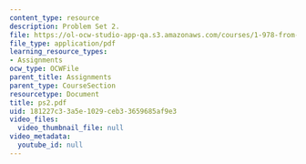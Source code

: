 ```yaml
---
content_type: resource
description: Problem Set 2.
file: https://ol-ocw-studio-app-qa.s3.amazonaws.com/courses/1-978-from-nano-to-macro-introduction-to-atomistic-modeling-techniques-january-iap-2007/181227c33a5e1029ceb33659685af9e3_ps2.pdf
file_type: application/pdf
learning_resource_types:
- Assignments
ocw_type: OCWFile
parent_title: Assignments
parent_type: CourseSection
resourcetype: Document
title: ps2.pdf
uid: 181227c3-3a5e-1029-ceb3-3659685af9e3
video_files:
  video_thumbnail_file: null
video_metadata:
  youtube_id: null
---
```


